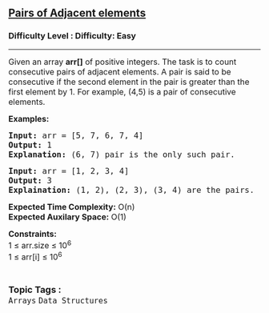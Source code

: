 <h2><a href="https://www.geeksforgeeks.org/problems/pairs-of-adjacent-elements4814/1?page=8&category=Arrays&sortBy=difficulty">Pairs of Adjacent elements</a></h2><h3>Difficulty Level : Difficulty: Easy</h3><hr><div class="problems_problem_content__Xm_eO"><p><span style="font-size: 12pt;">Given an array <strong>arr[]</strong> of positive integers. The task is to count consecutive pairs of adjacent elements. A pair is said to be consecutive if the second element in the pair is greater than the first element by 1. For example, (4,5) is a pair of consecutive elements.</span></p>
<p><span style="font-size: 12pt;"><strong>Examples:</strong></span></p>
<pre><span style="font-size: 12pt;"><strong>Input:</strong> arr = [5, 7, 6, 7, 4]
<strong>Output:</strong> 1
<strong>Explanation:</strong> (6, 7) pair is the only such pair.</span></pre>
<pre><span style="font-size: 12pt;"><strong>Input: </strong>arr = [1, 2, 3, 4]
<strong>Output:</strong> 3
<strong>Explaination:</strong> (1, 2), (2, 3), (3, 4) are the pairs.</span></pre>
<p><span style="font-size: 12pt;"><strong>Expected Time Complexity:</strong> O(n)<br><strong>Expected Auxilary Space:</strong> O(1)</span></p>
<p><span style="font-size: 12pt;"><strong>Constraints:</strong><br>1 ≤ arr.size ≤ 10<sup>6</sup><br>1 ≤ arr[i] ≤ 10<sup>6</sup></span></p></div><br><p><span style=font-size:18px><strong>Topic Tags : </strong><br><code>Arrays</code>&nbsp;<code>Data Structures</code>&nbsp;